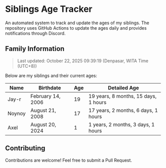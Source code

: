 # Siblings Age Tracker

An automated system to track and update the ages of my siblings. The repository uses GitHub Actions to update the ages daily and provides notifications through Discord.

## Family Information

> Last updated: October 22, 2025 09:39:19 (Denpasar, WITA Time (UTC+8))

Below are my siblings and their current ages:

| Name | Birthdate | Age | Detailed Age |
|------|-----------|-----|-------------|
| Jay-r | February 14, 2006 | 19 | 19 years, 8 months, 15 days, 1 hours |
| Noynoy | August 21, 2008 | 17 | 17 years, 2 months, 6 days, 1 hours |
| Axel | August 20, 2024 | 1 | 1 years, 2 months, 3 days, 1 hours |

## Contributing

Contributions are welcome! Feel free to submit a Pull Request.